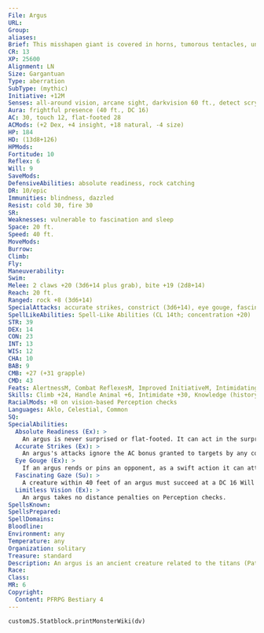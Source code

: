 ```yaml
---
File: Argus
URL: 
Group: 
aliases: 
Brief: This misshapen giant is covered in horns, tumorous tentacles, unsightly warts, and strange, staring eyes.
CR: 13
XP: 25600
Alignment: LN
Size: Gargantuan
Type: aberration
SubType: (mythic)
Initiative: +12M
Senses: all-around vision, arcane sight, darkvision 60 ft., detect scrying, limitless vision, mistsight, see in darkness, true seeing; Perception +29
Aura: frightful presence (40 ft., DC 16)
AC: 30, touch 12, flat-footed 28
ACMods: (+2 Dex, +4 insight, +18 natural, -4 size)
HP: 184
HD: (13d8+126)
HPMods: 
Fortitude: 10
Reflex: 6
Will: 9
SaveMods: 
DefensiveAbilities: absolute readiness, rock catching
DR: 10/epic
Immunities: blindness, dazzled
Resist: cold 30, fire 30
SR: 
Weaknesses: vulnerable to fascination and sleep
Space: 20 ft.
Speed: 40 ft.
MoveMods: 
Burrow: 
Climb: 
Fly: 
Maneuverability: 
Swim: 
Melee: 2 claws +20 (3d6+14 plus grab), bite +19 (2d8+14)
Reach: 20 ft.
Ranged: rock +8 (3d6+14)
SpecialAttacks: accurate strikes, constrict (3d6+14), eye gouge, fascinating gaze, mythic power (6/day, surge +1d8), rend (2 claws, 3d6+21), rock throwing (200 ft.)
SpellLikeAbilities: Spell-Like Abilities (CL 14th; concentration +20)  Constant-arcane sight, detect scrying, true seeing   At Will-arcane eye, clairaudience/ clairvoyance, status, true strike   3/day-quickened true strike
STR: 39
DEX: 14
CON: 23
INT: 13
WIS: 12
CHA: 10
BAB: 9
CMB: +27 (+31 grapple)
CMD: 43
Feats: AlertnessM, Combat ReflexesM, Improved InitiativeM, Intimidating Prowess, Quicken Spell-Like Ability (true strike), Skill Focus (Perception), Weapon Focus (claw)
Skills: Climb +24, Handle Animal +6, Intimidate +30, Knowledge (history) +10, Perception +29 (+37 on vision-based Perception checks), Sense Motive +23, Swim +24
RacialMods: +8 on vision-based Perception checks
Languages: Aklo, Celestial, Common
SQ: 
SpecialAbilities:
  Absolute Readiness (Ex): >
    An argus is never surprised or flat-footed. It can act in the surprise round as if it were a normal round.
  Accurate Strikes (Ex): >
    An argus's attacks ignore the AC bonus granted to targets by any cover less than total cover, and the miss chance granted to targets by any concealment less than total concealment.
  Eye Gouge (Ex): >
    If an argus rends or pins an opponent, as a swift action it can attempt a dirty trick maneuver to blind the target. If its combat maneuver check exceeds the DC by 10 or more, the opponent is permanently blinded.
  Fascinating Gaze (Su): >
    A creature within 40 feet of an argus must succeed at a DC 16 Will saving throw or be fascinated for 5d6 rounds. If the creature has 4 or fewer Hit Dice, it is instead dazed for 5d6 rounds. An argus can't use this ability in the same round it uses frightful presence. The save DC is Charisma-based.
  Limitless Vision (Ex): >
    An argus takes no distance penalties on Perception checks.
SpellsKnown: 
SpellsPrepared: 
SpellDomains: 
Bloodline: 
Environment: any
Temperature: any
Organization: solitary
Treasure: standard
Description: An argus is an ancient creature related to the titans (Pathfinder RPG Bestiary 2 266-267), transformed by a deity into a vigilant and restless sentry, usually as a punishment for some affront or rebellion. Within its hideous and misshapen body lies a lonely heart that craves music and beauty to comfort it in its forlorn and unending vigil. It might talk peaceably with visitors if they promise to sing songs or tell stories (and it believes its guests don't intend to harm it or steal what it guards). If insulted or mocked, an argus is quick to anger, dispatching foes so it can go back to brooding in peace. An argus stands 25 feet tall and weighs 18,000 pounds.
Race: 
Class: 
MR: 6
Copyright:
  Content: PFRPG Bestiary 4
---
```

```dataviewjs
customJS.Statblock.printMonsterWiki(dv)
```
